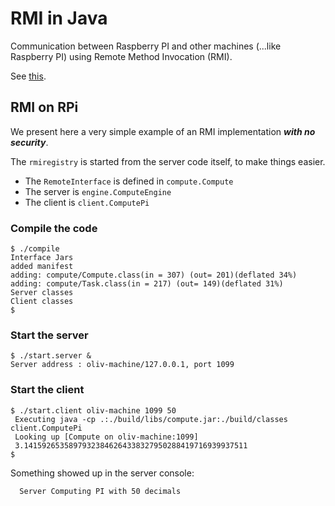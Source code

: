 # RMI in Java
Communication between Raspberry PI and other machines (...like Raspberry PI) using Remote Method Invocation (RMI).
 
See [this](https://docs.oracle.com/javase/tutorial/rmi/overview.html).

## RMI on RPi
We present here a very simple example of an RMI implementation **_with no security_**.

The `rmiregistry` is started from the server code itself, to make things easier.

- The `RemoteInterface` is defined in `compute.Compute`
- The server is `engine.ComputeEngine`
- The client is `client.ComputePi`

### Compile the code
```
$ ./compile
Interface Jars
added manifest
adding: compute/Compute.class(in = 307) (out= 201)(deflated 34%)
adding: compute/Task.class(in = 217) (out= 149)(deflated 31%)
Server classes
Client classes
$
```
 
### Start the server
```
$ ./start.server &
Server address : oliv-machine/127.0.0.1, port 1099

``` 
 
### Start the client 
```
$ ./start.client oliv-machine 1099 50
 Executing java -cp .:./build/libs/compute.jar:./build/classes client.ComputePi
 Looking up [Compute on oliv-machine:1099]
 3.14159265358979323846264338327950288419716939937511
$
``` 

Something showed up in the server console:
```
  Server Computing PI with 50 decimals

```

